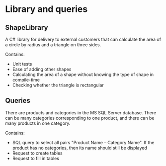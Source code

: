 # Library and queries

## ShapeLibrary
A C# library for delivery to external customers that can calculate the area of a circle by radius and a triangle on three sides. 

Contains:
* Unit tests
* Ease of adding other shapes
* Calculating the area of a shape without knowing the type of shape in compile-time
* Checking whether the triangle is rectangular

## Queries
There are products and categories in the MS SQL Server database. There can be many categories corresponding to one product, and there can be many products in one category. 

Contains: 
* SQL query to select all pairs "Product Name – Category Name". If the product has no categories, then its name should still be displayed
* Request to create tables
* Request to fill in tables
